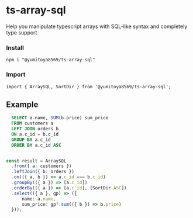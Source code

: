 # ts-array-sql
Help you manipulate typescript arrays with SQL-like syntax and completely type support

### Install
```
npm i "@yumitoya8569/ts-array-sql"
```

### Import
```
import { ArraySQL, SortDir } from '@yumitoya8569/ts-array-sql';
```

## Example
```sql
  SELECT a.name, SUM(b.price) sum_price
  FROM customers a
  LEFT JOIN orders b
  ON a.c_id = b.c_id
  GROUP BY a.c_id
  ORDER BY a.c_id ASC
```

```typescript

const result = ArraySQL
  .from({ a: customers })
  .leftJoin({ b: orders })
  .on(({ a, b }) => a.c_id === b.c_id)
  .groupBy(({ a }) => [a.c_id])
  .orderBy(({ a }) => [a.c_id], [SortDir.ASC])
  .select(({ a }, gp) => ({
      name: a.name,
      sum_price: gp?.sum(({ b }) => b.price)
  }));
```
